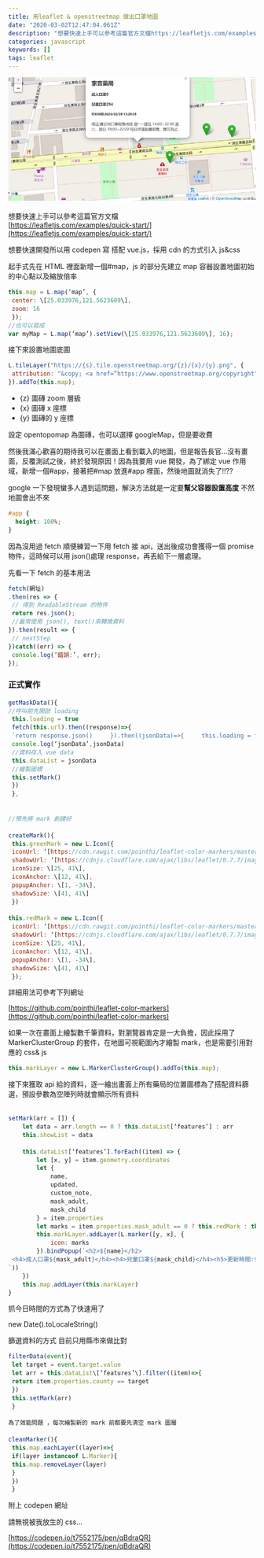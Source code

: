 ```yaml
---
title: 用leaflet & openstreetmap 做出口罩地圖
date: "2020-03-02T12:47:04.061Z"
description: "想要快速上手可以參考這篇官方文檔https://leafletjs.com/examples/quick-start/"
categories: javascript
keywords: []
tags: leaflet
---
```


![](/img/1__xVH2JhKLHeIeB9Od7VyS9A.png)

想要快速上手可以參考這篇官方文檔  
[https://leafletjs.com/examples/quick-start/](https://leafletjs.com/examples/quick-start/)

想要快速開發所以用 codepen 寫 搭配 vue.js，採用 cdn 的方式引入 js&css

起手式先在 HTML 裡面新增一個#map，js 的部分先建立 map 容器設置地圖初始的中心點以及縮放倍率

```javascript
this.map = L.map(‘map’, {
 center: \[25.033976,121.5623609\],
 zoom: 16
 });
//也可以寫成
var myMap = L.map(‘map’).setView(\[25.033976,121.5623609\], 16);
```

接下來設置地圖底圖

```javascript
L.tileLayer("https://{s}.tile.openstreetmap.org/{z}/{x}/{y}.png", {
 attribution: "&copy; <a href=”https://www.openstreetmap.org/copyright">OpenStreetMap</a> contributors’
}).addTo(this.map);
```

- {z} 圖磚 zoom 層級
- {x} 圖磚 x 座標
- {y} 圖磚的 y 座標

設定 opentopomap 為圖磚，也可以選擇 googleMap，但是要收費

然後我滿心歡喜的期待我可以在畫面上看到載入的地圖，但是報告長官...沒有畫面，反覆測試之後，終於發現原因！因為我要用 vue 開發，為了綁定 vue 作用域，新增一個#app，接著把#map 放進#app 裡面，然後地圖就消失了!!??

google 一下發現蠻多人遇到這問題，解決方法就是一定要**幫父容器設置高度** 不然地圖會出不來

```css
#app {
  height: 100%;
}
```

因為沒用過 fetch 順便練習一下用 fetch 接 api，送出後成功會獲得一個 promise 物件，這時候可以用 json()處理 response，再丟給下一層處理。

先看一下 fetch 的基本用法

```javascript
fetch(網址)
.then(res => {
 // 得到 ReadableStream 的物件
 return res.json();
 //最常使用 json(), text()來轉換資料
}).then(result => {
 // nextStep
})catch((err) => {
 console.log(‘錯誤:’, err);
});
```

### 正式實作

```javascript
getMaskData(){
//呼叫前先開啟 loading
 this.loading = true
 fetch(this.url).then((response)=>{
 `return response.json()     }).then((jsonData)=>{     this.loading = false`
 console.log(‘jsonData’,jsonData)
 //資料存入 vue data
 this.dataList = jsonData
 //繪製圖標
 this.setMark()
 })
 },


//預先將 mark 創建好

createMark(){
 this.greenMark = new L.Icon({
 iconUrl: ‘[https://cdn.rawgit.com/pointhi/leaflet-color-markers/master/img/marker-icon-2x-green.png'](https://cdn.rawgit.com/pointhi/leaflet-color-markers/master/img/marker-icon-2x-green.png%27),
 shadowUrl: ‘[https://cdnjs.cloudflare.com/ajax/libs/leaflet/0.7.7/images/marker-shadow.png'](https://cdnjs.cloudflare.com/ajax/libs/leaflet/0.7.7/images/marker-shadow.png%27),
 iconSize: \[25, 41\],
 iconAnchor: \[12, 41\],
 popupAnchor: \[1, -34\],
 shadowSize: \[41, 41\]
 })

this.redMark = new L.Icon({
 iconUrl: ‘[https://cdn.rawgit.com/pointhi/leaflet-color-markers/master/img/marker-icon-2x-red.png'](https://cdn.rawgit.com/pointhi/leaflet-color-markers/master/img/marker-icon-2x-red.png%27),
 shadowUrl: ‘[https://cdnjs.cloudflare.com/ajax/libs/leaflet/0.7.7/images/marker-shadow.png'](https://cdnjs.cloudflare.com/ajax/libs/leaflet/0.7.7/images/marker-shadow.png%27),
 iconSize: \[25, 41\],
 iconAnchor: \[12, 41\],
 popupAnchor: \[1, -34\],
 shadowSize: \[41, 41\]
 });

```

詳細用法可參考下列網址

[https://github.com/pointhi/leaflet-color-markers](https://github.com/pointhi/leaflet-color-markers)

如果一次在畫面上繪製數千筆資料，對瀏覽器肯定是一大負擔，因此採用了 MarkerClusterGroup 的套件，在地圖可視範圍內才繪製 mark，也是需要引用對應的 css& js

```javascript
this.markLayer = new L.MarkerClusterGroup().addTo(this.map);
```

接下來獲取 api 給的資料，逐一繪出畫面上所有藥局的位置圖標為了搭配資料篩選，預設參數為空陣列時就會顯示所有資料

```javascript

setMark(arr = []) {
    let data = arr.length == 0 ? this.dataList[‘features’] : arr
    this.showList = data

    this.dataList[‘features’].forEach((item) => {
        let [x, y] = item.geometry.coordinates
        let {
            name,
            updated,
            custom_note,
            mask_adult,
            mask_child
        } = item.properties
        let marks = item.properties.mask_adult == 0 ? this.redMark : this.greenMark
        this.markLayer.addLayer(L.marker([y, x], {
            icon: marks
        }).bindPopup(`<h2>${name}</h2>
 <h4>成人口罩${mask_adult}</h4><h4>兒童口罩${mask_child}</h4><h5>更新時間:${updated}</h5><p>備註:${custom_note}</p>
`))
    })
    this.map.addLayer(this.markLayer)
}
```

抓今日時間的方式為了快速用了

new Date().toLocaleString()

篩選資料的方式 目前只用縣市來做比對

```javascript
filterData(event){
 let target = event.target.value
 let arr = this.dataList\[‘features’\].filter((item)=>{
 return item.properties.county == target
 })
 this.setMark(arr)
 }

為了效能問題 ，每次繪製新的 mark 前都要先清空 mark 圖層

cleanMarker(){
 this.map.eachLayer((layer)=>{
 if(layer instanceof L.Marker){
 this.map.removeLayer(layer)
 }
 })
 }
```

附上 codepen 網址

請無視被我放生的 css…

[https://codepen.io/t7552175/pen/qBdraQR](https://codepen.io/t7552175/pen/qBdraQR)
